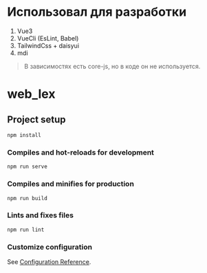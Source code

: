 # Использовал для разработки
1. Vue3
2. VueCli (EsLint, Babel)
3. TailwindCss + daisyui
4. mdi
> В зависимостях есть core-js, но в коде он не используется.

# web_lex

## Project setup
```
npm install
```

### Compiles and hot-reloads for development
```
npm run serve
```

### Compiles and minifies for production
```
npm run build
```

### Lints and fixes files
```
npm run lint
```

### Customize configuration
See [Configuration Reference](https://cli.vuejs.org/config/).
